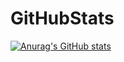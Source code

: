 # GitHubStats
[![Anurag's GitHub stats](https://github-readme-stats.vercel.app/api?username=Zaragan&theme=react)](https://github.com/anuraghazra/github-readme-stats)
